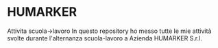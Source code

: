 # HUMARKER
Attivita scuola->lavoro
In questo repository ho messo tutte le mie attività svolte durante l'alternanza scuola-lavoro a Azienda HUMARKER S.r.l.
